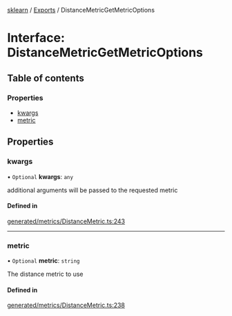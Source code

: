 [sklearn](../readme.md) / [Exports](../modules.md) / DistanceMetricGetMetricOptions

# Interface: DistanceMetricGetMetricOptions

## Table of contents

### Properties

- [kwargs](DistanceMetricGetMetricOptions.md#kwargs)
- [metric](DistanceMetricGetMetricOptions.md#metric)

## Properties

### kwargs

• `Optional` **kwargs**: `any`

additional arguments will be passed to the requested metric

#### Defined in

[generated/metrics/DistanceMetric.ts:243](https://github.com/transitive-bullshit/scikit-learn-ts/blob/367336a/packages/sklearn/src/generated/metrics/DistanceMetric.ts#L243)

___

### metric

• `Optional` **metric**: `string`

The distance metric to use

#### Defined in

[generated/metrics/DistanceMetric.ts:238](https://github.com/transitive-bullshit/scikit-learn-ts/blob/367336a/packages/sklearn/src/generated/metrics/DistanceMetric.ts#L238)
